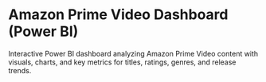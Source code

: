 # Amazon Prime Video Dashboard (Power BI)
Interactive Power BI dashboard analyzing Amazon Prime Video content with visuals, charts, and key metrics for titles, ratings, genres, and release trends.
